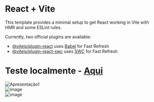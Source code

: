 # React + Vite

This template provides a minimal setup to get React working in Vite with HMR and some ESLint rules.

Currently, two official plugins are available:

- [@vitejs/plugin-react](https://github.com/vitejs/vite-plugin-react/blob/main/packages/plugin-react/README.md) uses [Babel](https://babeljs.io/) for Fast Refresh
- [@vitejs/plugin-react-swc](https://github.com/vitejs/vite-plugin-react-swc) uses [SWC](https://swc.rs/) for Fast Refresh

# Teste localmente - <a href="https://stackblitz.com/github/mrtaki67/limppay-home-react?file=README.md">Aqui</a>
![Apresentação1](https://github.com/user-attachments/assets/6bd24c3e-27ff-4b13-8c3c-fbe3448ed1ed)<br/>
![image](https://github.com/user-attachments/assets/d26bc373-0101-4e0f-a69e-9249335de6b3)<br/>
![image](https://github.com/user-attachments/assets/3113d660-1405-4823-89b9-886605b7c744)<br/>

